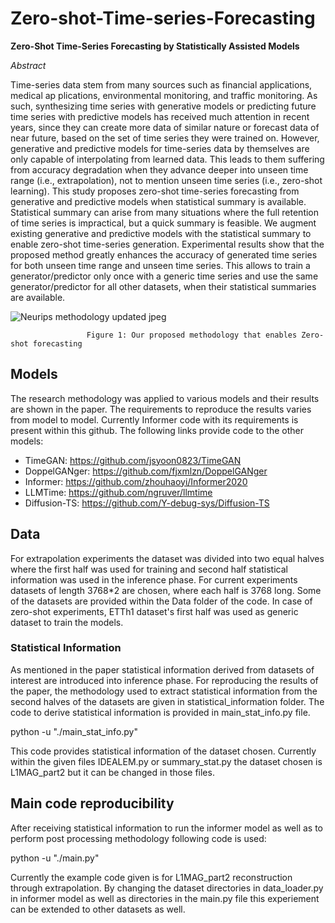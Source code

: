 # Zero-shot-Time-series-Forecasting

**Zero-Shot Time-Series Forecasting by Statistically Assisted Models**


*Abstract*

 Time-series data stem from many sources such as financial applications, medical ap
plications, environmental monitoring, and traffic monitoring. As such, synthesizing
 time series with generative models or predicting future time series with predictive
 models has received much attention in recent years, since they can create more data
 of similar nature or forecast data of near future, based on the set of time series they
 were trained on. However, generative and predictive models for time-series data
 by themselves are only capable of interpolating from learned data. This leads to
 them suffering from accuracy degradation when they advance deeper into unseen
 time range (i.e., extrapolation), not to mention unseen time series (i.e., zero-shot
 learning). This study proposes zero-shot time-series forecasting from generative
 and predictive models when statistical summary is available. Statistical summary
 can arise from many situations where the full retention of time series is impractical,
 but a quick summary is feasible. We augment existing generative and predictive
 models with the statistical summary to enable zero-shot time-series generation.
 Experimental results show that the proposed method greatly enhances the accuracy
 of generated time series for both unseen time range and unseen time series. This
 allows to train a generator/predictor only once with a generic time series and use
 the same generator/predictor for all other datasets, when their statistical summaries
 are available.
 

 ![Neurips methodology updated jpeg](https://github.com/user-attachments/assets/eec2acb4-80c7-49f4-80c1-1a0305c80a60)
                     
                     Figure 1: Our proposed methodology that enables Zero-shot forecasting 

## Models

The research methodology was applied to various models and their results are shown in the paper. The requirements to reproduce the results varies from model to model. Currently Informer code with its requirements is present within this github. The following links provide code to the other models:

- TimeGAN: https://github.com/jsyoon0823/TimeGAN
- DoppelGANger: https://github.com/fjxmlzn/DoppelGANger
- Informer: https://github.com/zhouhaoyi/Informer2020
- LLMTime: https://github.com/ngruver/llmtime
- Diffusion-TS: https://github.com/Y-debug-sys/Diffusion-TS

## Data

For extrapolation experiments the dataset was divided into two equal halves where the first half was used for training and second half statistical information was used in the inference phase. For current experiments datasets of length 3768*2 are chosen, where each half is 3768 long. Some of the datasets are provided within the Data folder of the code. 
In case of zero-shot experiments, ETTh1 dataset's first half was used as generic dataset to train the models.

### Statistical Information

As mentioned in the paper statistical information derived from datasets of interest are introduced into inference phase. For reproducing the results of the paper, the methodology used to extract statistical information from the second halves of the datasets are given in statistical_information folder. 
The code to derive statistical information is provided in main_stat_info.py file. 

python -u "./main_stat_info.py"

This code provides statistical information of the dataset chosen. Currently within the given files IDEALEM.py or summary_stat.py the dataset chosen is L1MAG_part2 but it can be changed in those files.

## Main code reproducibility

After receiving statistical information to run the informer model as well as to perform post processing methodology following code is used:

python -u "./main.py"

Currently the example code given is for L1MAG_part2 reconstruction through extrapolation. By changing the dataset directories in data_loader.py in informer model as well as directories in the main.py file this experiement can be extended to other datasets as well. 

